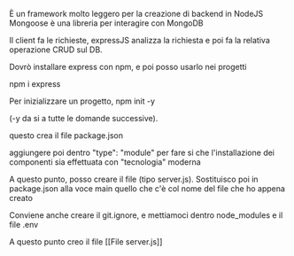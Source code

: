 È un framework molto leggero per la creazione di backend in NodeJS
Mongoose è una libreria per interagire con MongoDB

Il client fa le richieste, expressJS analizza la richiesta e poi fa la relativa operazione CRUD sul DB.

Dovrò installare express con npm, e poi posso usarlo nei progetti

npm i express

Per inizializzare un progetto,
npm init -y 

(-y da si a tutte le domande successive).

questo crea il file package.json

aggiungere poi dentro "type": "module" per fare si che l'installazione dei componenti sia effettuata con "tecnologia" moderna

A questo punto, posso creare il file (tipo server.js). Sostituisco poi in package.json alla voce main quello che c'è col nome del file che ho appena creato

Conviene anche creare il git.ignore, e mettiamoci dentro node_modules e il file .env

A questo punto creo il file [[File server.js]]
